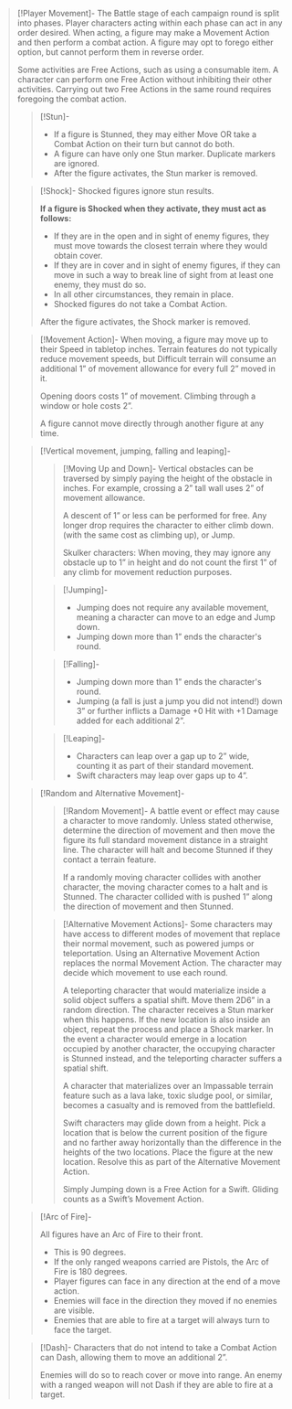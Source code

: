 

> [!Player Movement]-
> The Battle stage of each campaign round is split into phases. Player characters acting within each phase can act in any order desired. When acting, a figure may make a Movement Action and then perform a combat action. A figure may opt to forego either option, but cannot perform them in reverse order.
> 
> Some activities are Free Actions, such as using a consumable item. A character can perform one Free Action without inhibiting their other activities. Carrying out two Free Actions in the same round requires foregoing the combat action.
> 
> > [!Stun]-
> > 
> > - If a figure is Stunned, they may either Move OR take a Combat Action on their turn but cannot do both.
> > - A figure can have only one Stun marker. Duplicate markers are ignored.
> > - After the figure activates, the Stun marker is removed.
> 
> > [!Shock]-
> > Shocked figures ignore stun results.
> > 
> > **If a figure is Shocked when they activate, they must act as follows:**
> > - If they are in the open and in sight of enemy figures, they must move towards the closest terrain where they would obtain cover.
> > - If they are in cover and in sight of enemy figures, if they can move in such a way to break line of sight from at least one enemy, they must do so.
> > - In all other circumstances, they remain in place.
> > - Shocked figures do not take a Combat Action.
> > 
> > After the figure activates, the Shock marker is removed.
> 
> > [!Movement Action]-
> > When moving, a figure may move up to their Speed in tabletop inches. Terrain features do not typically reduce movement speeds, but Difficult terrain will consume an additional 1” of movement allowance for every full 2” moved in it.
> > 
> > Opening doors costs 1” of movement. Climbing through a window or hole costs 2”.
> > 
> > A figure cannot move directly through another figure at any time.
> 
> > [!Vertical movement, jumping, falling and leaping]-
> > 
> > 
> > > [!Moving Up and Down]-
> > > Vertical obstacles can be traversed by simply paying the height of the obstacle in inches. For example, crossing a 2” tall wall uses 2” of movement allowance.
> > > 
> > > A descent of 1” or less can be performed for free. Any longer drop requires the character to either climb down. (with the same cost as climbing up), or Jump.
> > > 
> > > Skulker characters: When moving, they may ignore any obstacle up to 1” in height and do not count the first 1” of any climb for movement reduction purposes.
> > 
> > 
> > > [!Jumping]-
> > > - Jumping does not require any available movement, meaning a character can move to an edge and Jump down.
> > > - Jumping down more than 1” ends the character's round.
> > 
> > 
> > > [!Falling]-
> > > - Jumping down more than 1” ends the character's round.
> > > - Jumping (a fall is just a jump you did not intend!) down 3” or further inflicts a Damage +0 Hit with +1 Damage added for each additional 2”.
> > 
> > 
> > > [!Leaping]-
> > > - Characters can leap over a gap up to 2” wide, counting it as part of their standard movement.
> > > - Swift characters may leap over gaps up to 4”.
> > 
> 
> > [!Random and Alternative Movement]-
> > 
> > 
> > > [!Random Movement]-
> > > A battle event or effect may cause a character to move randomly. Unless stated otherwise, determine the direction of movement and then move the figure its full standard movement distance in a straight line. The character will halt and become Stunned if they contact a terrain feature.
> > > 
> > > If a randomly moving character collides with another character, the moving character comes to a halt and is Stunned. The character collided with is pushed 1” along the direction of movement and then Stunned.
> > 
> > 
> > > [!Alternative Movement Actions]-
> > > Some characters may have access to different modes of movement that replace their normal movement, such as powered jumps or teleportation. Using an Alternative Movement Action replaces the normal Movement Action. The character may decide which movement to use each round.
> > > 
> > > A teleporting character that would materialize inside a solid object suffers a spatial shift. Move them 2D6” in a random direction. The character receives a Stun marker when this happens. If the new location is also inside an object, repeat the process and place a Shock marker. In the event a character would emerge in a location occupied by another character, the occupying character is Stunned instead, and the teleporting character suffers a spatial shift.
> > > 
> > > A character that materializes over an Impassable terrain feature such as a lava lake, toxic sludge pool, or similar, becomes a casualty and is removed from the battlefield.
> > > 
> > > Swift characters may glide down from a height. Pick a location that is below the current position of the figure and no farther away horizontally than the difference in the heights of the two locations. Place the figure at the new location. Resolve this as part of the Alternative Movement Action.
> > > 
> > > Simply Jumping down is a Free Action for a Swift. Gliding counts as a Swift’s Movement Action.
> > 
> 
> > [!Arc of Fire]-
> > 
> > All figures have an Arc of Fire to their front. 
> > - This is 90 degrees. 
> > - If the only ranged weapons carried are Pistols, the Arc of Fire is 180 degrees.
> > - Player figures can face in any direction at the end of a move action. 
> > - Enemies will face in the direction they moved if no enemies are visible. 
> > - Enemies that are able to fire at a target will always turn to face the target.
> 
> > [!Dash]-
> > Characters that do not intend to take a Combat Action can Dash, allowing them to move an additional 2”. 
> > 
> > Enemies will do so to reach cover or move into range. An enemy with a ranged weapon will not Dash if they are able to fire at a target.
> 
> 
